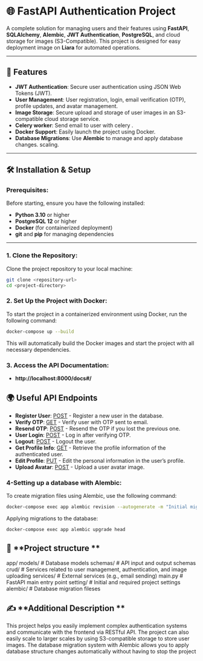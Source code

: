 # 🌐 **FastAPI Authentication Project**

A complete solution for managing users and their features using **FastAPI**, **SQLAlchemy**, **Alembic**, **JWT Authentication**, **PostgreSQL**, and cloud storage for images (S3-Compatible). This project is designed for easy deployment image on **Liara** for automated operations.

---

## 🚀 **Features**

- **JWT Authentication**: Secure user authentication using JSON Web Tokens (JWT).
- **User Management**: User registration, login, email verification (OTP), profile updates, and avatar management.
- **Image Storage**: Secure upload and storage of user images in an S3-compatible cloud storage service.
- **Celery worker**: Send email to user with celery .
- **Docker Support**: Easily launch the project using Docker.
- **Database Migrations**: Use **Alembic** to manage and apply database changes.
scaling.

---

## 🛠️ **Installation & Setup**

### **Prerequisites:**

Before starting, ensure you have the following installed:

- **Python 3.10** or higher
- **PostgreSQL 12** or higher
- **Docker** (for containerized deployment)
- **git** and **pip** for managing dependencies

---

### **1. Clone the Repository:**

Clone the project repository to your local machine:

```bash
git clone <repository-url>
cd <project-directory>
```

### **2. Set Up the Project with Docker:**
To start the project in a containerized environment using Docker, run the following command:
```bash
docker-compose up --build
```
This will automatically build the Docker images and start the project with all necessary dependencies.



### **3. Access the API Documentation:**
- **http://localhost:8000/docs#/** 

## 🌍 **Useful API Endpoints**
- **Register User**: [POST](http://localhost:8000/user/register) - Register a new user in the database.
- **Verify OTP**: [GET](http://localhost:8000/user/verify-otp?user_email=test56%40gmail.com&otp_code=549924) - Verify user with OTP sent to email.
- **Resend OTP**: [POST](http://localhost:8000/user/resend-code) - Resend the OTP if you lost the previous one.
- **User Login**: [POST](http://localhost:8000/user/login) - Log in after verifying OTP.
- **Logout**: [POST](http://localhost:8000/user/logout) - Logout the user.
- **Get Profile Info**: [GET](http://localhost:8000/profile/) - Retrieve the profile information of the authenticated user.
- **Edit Profile**: [PUT](http://localhost:8000/profile/edit/profile) - Edit the personal information in the user’s profile.
- **Upload Avatar**: [POST](http://localhost:8000/avatar/upload) - Upload a user avatar image.

### **4-Setting up a database with Alembic:**
To create migration files using Alembic, use the following command:
```bash
docker-compose exec app alembic revision --autogenerate -m "Initial migration"
```
Applying migrations to the database:
```bash
docker-compose exec app alembic upgrade head
```

## 📁 **Project structure **
app/
  models/        # Database models
  schemas/       # API input and output schemas
  crud/          # Services related to user management, authentication, and image uploading
  services/      # External services (e.g., email sending)
  main.py        # FastAPI main entry point
setting/         # Initial and required project settings
alembic/         # Database migration fileses



## ✍️ **Additional Description **
This project helps you easily implement complex authentication systems and communicate with the frontend via RESTful API.
The project can also easily scale to larger scales by using S3-compatible storage to store user images.
The database migration system with Alembic allows you to apply database structure changes automatically without having to stop the project